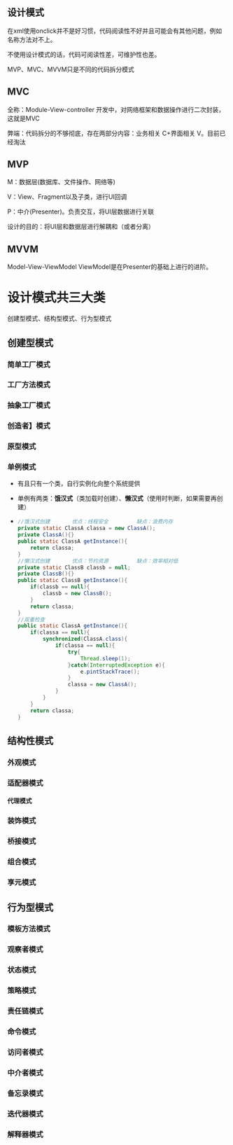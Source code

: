 ## 设计模式

在xml使用onclick并不是好习惯，代码阅读性不好并且可能会有其他问题，例如名称方法对不上。

不使用设计模式的话，代码可阅读性差，可维护性也差。

MVP、MVC、MVVM只是不同的代码拆分模式

## MVC

全称：Module-View-controller			开发中，对网络框架和数据操作进行二次封装，这就是MVC

弊端：代码拆分的不够彻底，存在两部分内容：业务相关 C+界面相关 V。目前已经淘汰

## MVP

M：数据层(数据库、文件操作、网络等)

V：View、Fragment以及子类，进行UI回调

P：中介(Presenter)。负责交互，将UI层数据进行关联

设计的目的：将UI层和数据层进行解耦和（或者分离） 

## MVVM

Model-View-ViewModel	ViewModel是在Presenter的基础上进行的进阶。

# 设计模式共三大类

创建型模式、结构型模式、行为型模式



## 创建型模式

### 简单工厂模式

### 工厂方法模式

### 抽象工厂模式

### 创造者】模式

### 原型模式

### 单例模式

+ 有且只有一个类，自行实例化向整个系统提供

+ 单例有两类：**饿汉式**（类加载时创建）、**懒汉式**（使用时判断，如果需要再创建）

+ ```java
  //饿汉式创建		优点：线程安全			缺点：浪费内存
  private static ClassA classa = new ClassA();
  private ClassA(){}
  public static ClassA getInstance(){
      return classa;
  }
  //懒汉式创建		优点：节约资源			缺点：效率相对低
  private static ClassB classb = null;
  private ClassB(){}
  public static ClassB getInstance(){
      if(classb == null){
          classb = new ClassB();
      }
      return classa;
  }
  //双重检查
  public static ClassA getInstance(){
      if(classa == null){		
          synchronized(ClassA.class){
              if(classa == null){
                  try{
                      Thread.sleep(1);
                  }catch(InterruptedException e){
                      e.pintStackTrace();
                  }
                  classa = new ClassA();
              }
          }
      }
      return classa;
  }
  ```

## 结构性模式

### 外观模式

### 适配器模式

#### 代理模式

### 装饰模式

### 桥接模式

### 组合模式

### 享元模式

## 行为型模式

### 模板方法模式

### 观察者模式

### 状态模式

### 策略模式

### 责任链模式

### 命令模式

### 访问者模式

### 中介者模式

### 备忘录模式

### 迭代器模式

### 解释器模式